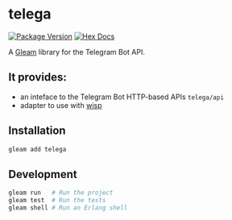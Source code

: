 # telega

[![Package Version](https://img.shields.io/hexpm/v/telega)](https://hex.pm/packages/telega)
[![Hex Docs](https://img.shields.io/badge/hex-docs-ffaff3)](https://hexdocs.pm/telega/)

A [Gleam](https://gleam.run/) library for the Telegram Bot API.

## It provides:

- an inteface to the Telegram Bot HTTP-based APIs `telega/api`
- adapter to use with [wisp](https://github.com/gleam-wisp/wisp)

## Installation

```sh
gleam add telega
```

## Development

```sh
gleam run   # Run the project
gleam test  # Run the tests
gleam shell # Run an Erlang shell
```
